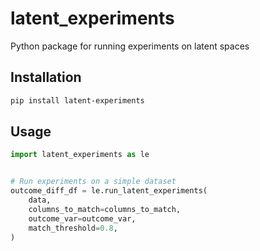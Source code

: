 # latent_experiments

Python package for running experiments on latent spaces

## Installation

```bash
pip install latent-experiments
```

## Usage

```python
import latent_experiments as le


# Run experiments on a simple dataset
outcome_diff_df = le.run_latent_experiments(
    data,
    columns_to_match=columns_to_match,
    outcome_var=outcome_var,
    match_threshold=0.8,
)
```
